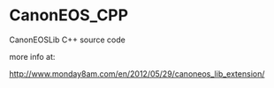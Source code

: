 CanonEOS_CPP
============

CanonEOSLib C++ source code

more info at:

http://www.monday8am.com/en/2012/05/29/canoneos_lib_extension/
